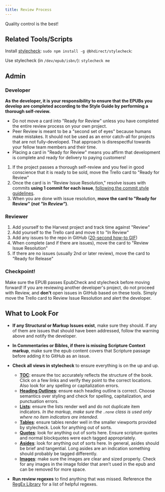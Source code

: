 ```yaml
---
title: Review Process
---
```


Quality control is the best!

## Related Tools/Scripts

Install [stylecheck](https://github.com/bhdirect-ebooks/stylecheck): `sudo npm install -g @bhdirect/stylecheck`:

Use stylecheck (in `/dev/epub/isbn/`): `stylecheck me`

## Admin
### Developer

<aside class="caution"><strong>As the developer, it is your responsibility to ensure that the EPUBs you develop are completed according to the Style Guide by performing a thorough self-review.</strong>
<ul><li>Do not move a card into "Ready for Review" unless you have completed the entire review process on your own project.</li><li>Peer Review is meant to be a "second set of eyes" because humans make mistakes. It should not be used as an error catch-all for projects that are not fully-developed. That approach is disrespectful towards your fellow team members and their time.</li><li>Placing a card in "Ready for Review" means you affirm that development is complete and ready for delivery to paying customers!</li></ul></aside>

1. If the project passes a thorough self-review and you feel in good conscience that it is ready to be sold, move the Trello card to "Ready for Review"
2. Once the card is in "Review Issue Resolution," resolve issues with commits **using 1 commit for each issue**, [following the commit style guidelines](../code/git_commit.html).
3. When you are done with issue resolution, **move the card to "Ready for Review" (_not "In Review"_)**.

### Reviewer

1. Add yourself to the Harvest project and track time against "Review"
2. Add yourself to the Trello card and move it to "In Review"
3. Add any issues to the repo in GitHub ([20-second how-to GIF](../assets/images/githubissue.gif))
4. When complete (and if there are issues), move the card to "Review Issue Resolution"
5. If there are no issues (usually 2nd or later review), move the card to "Ready for Release"

### Checkpoint!

<aside class="warning">Make sure the EPUB passes EpubCheck and stylecheck before moving forward! If you are reviewing another developer's project, do not proceed with Review, and <strong>don't</strong> open issues in GitHub based on these tools. Simply move the Trello card to Review Issue Resolution and alert the developer.</aside>

## What to Look For

* **If any Structural or Markup Issues exist**, make sure they should. If any of them are issues that should have been addressed, follow the warning above and notify the developer.
* **In Commentaries or Bibles, if there is missing Scripture Context markup**, make sure the epub content covers that Scripture passage before adding it to GitHub as an issue.


* **Check all views in stylecheck** to ensure everything is on the up and up.
  * **[TOC](../code/navigation.html#Table-of-Contents)**: ensure the toc accurately reflects the structure of the book. Click on a few links and verify they point to the correct locations. Also look for any spelling or capitalization errors.
  * **[Heading Outlines](../code/structural_types.html#Headings)**: ensure each heading outline is correct. Choose semantics over styling and check for spelling, capitalization, and punctuation errors.
  * **[Lists](../css_lib/lists.html)**: ensure the lists render well and do not duplicate item indicators. _In the markup, make sure the `.none` class is used only where no item indicators are intended._
  * **[Tables](../code/general_types.html#Tables)**: ensure tables render well in the smaller viewports provided by stylecheck. Look for anything out of sorts.
  * **[Quotes](../code/general_types.html#Scripture-Quotes)**: look for anything out of sorts here. Ensure scripture quotes and normal blockquotes were each tagged appropriately.
  * **[Asides](../code/general_types.html#Asides)**: look for anything out of sorts here. In general, asides should be brief and tangential. Long asides are an indication something should probably be tagged differently.
  * **[Images](../code/media_types.html#Images)**: make sure the images are clear and sized properly. Check for any images in the image folder that aren’t used in the epub and can be removed for more space.

* **Run review regexes** to find anything that was missed. Reference the [RegEx Library](../process/regex-library.html) for a list of helpful regexes.
